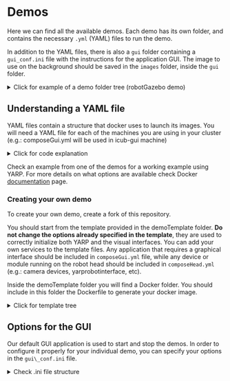 # Demos

Here we can find all the available demos. Each demo has its own folder, and contains the necessary `.yml` (YAML) files to run the demo.

In addition to the YAML files, there is also a `gui` folder containing a `gui_conf.ini` file with the instructions for the application GUI. The image to use on the background should be saved in the `images` folder, inside the `gui` folder.

<details>
<summary>Click for example of a demo folder tree (robotGazebo demo) </summary>

```bash
├── composeGui.yml
├── composeHead.yml
├── gui
│   ├── gui_conf.ini
│   └── images
│       ├── gazebo-simulator.png
│       └── Icon.ico
└── main.yml
```

</details>


## Understanding a YAML file

YAML files contain a structure that docker uses to launch its images. You will need a YAML file for each of the machines you are using in your cluster (e.g.: composeGui.yml will be used in icub-gui machine)

<details>
<summary>Click for code explanation</summary>

```yml
>This is the version of compose file to use
version: "3.8" 

>We can define our own service here (it has to be defined before you run services, below)
name\_of\_service: &pointer\_to\_service 

>  Here is where you write the docker image name that you want to run.
  image: name\_of\_image\_or\_dockerhub\_link:version\_or\_tag 

>  Indicate here the ports you want to open for this service
  ports:
    - "6379" 

>  You can define or specify which environment variables will be available inside the container here
  environment: 
    - ENVIRONMENT\_VARIABLE=VALUE

>  Here we specify if the service is using a volume outside the container, which volume and what files inside that volume
  volumes:
    - volume\_name:/path/to/directory/or/file 

>  we can specify the network connection to run the service on
  networks:
    - hostnet 

>  We can specify the options when running multiple containers from the same image. Only used on Docker Swarm
  deploy: 

>Initialization of the services to run on this (and only this!) machine
services: 

>  You can also define your service here instead
>  Name of the service - you can use any name that makes sense
  service1: 
    image: 
    ports:
    networks:
    deploy:
    volumes:

>  In case you specify your service before "services:"...
  service2: 
  
>    Use this to point to your service. The options in your service will be used
    <<: \*pointer\_to\_service 

>Here we specify the networks to be used in this application, and configure their options
networks: 
  hostnet:
    external: true
    name: host

>the list of volumes that can be used by the containers is specified here, along with their respective options
volumes: 
  volume\_name:
```
</details>

Check an example from one of the demos for a working example using YARP. For more details on what options are available check Docker [documentation](https://docs.docker.com/compose/compose-file/) page.

### Creating your own demo

To create your own demo, create a fork of this repository.

You should start from the template provided in the demoTemplate folder. **Do not change the options already specified in the template**, they are used to correctly initialize both YARP and the visual interfaces. You can add your own services to the template files. Any application that requires a graphical interface should be included in `composeGui.yml` file, while any device or module running on the robot head should be included in `composeHead.yml` (e.g.: camera devices, yarprobotinterface, etc).

Inside the demoTemplate folder you will find a Docker folder. You should include in this folder the Dockerfile to generate your docker image.


<details>
<summary>Click for template tree </summary>

```bash
.
├── composeGui.yml.template
├── composeHead.yml.template
├── Docker
│   ├── Dockerfile.template
│   └── entrypoint.sh.template
├── gui
│   ├── gui_conf.ini.template
│   └── images
└── main.yml.template
```

</details>


## Options for the GUI

Our default GUI application is used to start and stop the demos. In order to configure it properly for your individual demo, you can specify your options in the `gui\_conf.ini` file.

<details>
<summary>Check .ini file structure</summary>

```
[setup]  
>Title that will show in the GUI
title "Name of your application"

[top options] 
>path to the image illustrating your demo, to be used as the background image in the GUI
ImageName "images/your\_demo\_image.png" 
 
[right options]
>The option string is sent directly to the container as an environment variable called APPSAWAY_OPTIONS, make sure your container is ready to process it!!!
radioButton "option" 
```

We recommend that you include a title and image for your demo. If your demo needs no other options, you can ignore the `right options` section.

</details>
